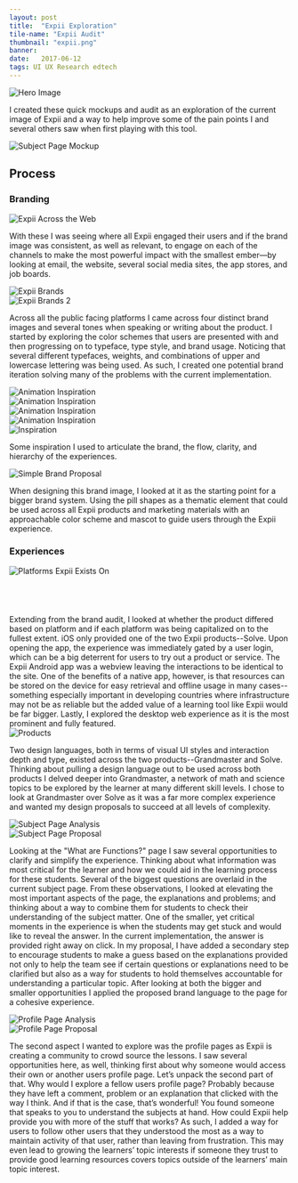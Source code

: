 ```yaml
---
layout: post
title:  "Expii Exploration"
tile-name: "Expii Audit"
thumbnail: "expii.png"
banner:
date:   2017-06-12
tags: UI UX Research edtech
---
```


<div class="image-container"><img src="../img/expii/hero.png" alt="Hero Image"/></div>

I created these quick mockups and audit as an exploration of the current image of Expii and a way to help improve some of the pain points I and several others saw when first playing with this tool.

<div class="image-container"><img src="../img/expii/functionsMock.png" alt="Subject Page Mockup"/></div>

## Process

### Branding

<div class="image-container"><img src="../img/expii/onTheWeb.png" alt="Expii Across the Web"/></div>

With these I was seeing where all Expii engaged their users and if the brand image was consistent, as well as relevant, to engage on each of the channels to make the most powerful impact with the smallest ember—by looking at email, the website, several social media sites, the app stores, and job boards.


<div class="image-container"><img src="../img/expii/brands.png" alt="Expii Brands"/></div>
<div class="image-container"><img src="../img/expii/brands2.png" alt="Expii Brands 2"/></div>

Across all the public facing platforms I came across four distinct brand images and several tones when speaking or writing about the product. I started by exploring the color schemes that users are presented with and then progressing on to typeface, type style, and brand usage. Noticing that several different typefaces, weights, and combinations of upper and lowercase lettering was being used. As such, I created one potential brand iteration solving many of the problems with the current implementation.

<div class="row" style="padding:0px; margin:0px;">
  <div class="image-container small-6 medium-3 column" style="padding:0px; margin:0px;"><img src="../img/expii/actionButton.gif" alt="Animation Inspiration"/></div>
  <div class="image-container small-6 medium-3 column" style="padding:0px; margin:0px;"><img src="../img/expii/funColors.gif" alt="Animation Inspiration"/></div>
  <div class="image-container small-6 medium-3 column" style="padding:0px; margin:0px;"><img src="../img/expii/liquidButton.gif" alt="Animation Inspiration"/></div>
  <div class="image-container small-6 medium-3 column" style="padding:0px; margin:0px;"><img src="../img/expii/iconAnimation.gif" alt="Animation Inspiration"/></div>
</div>
<div class="image-container"><img src="../img/expii/inspiration.png" alt="Inspiration"/></div>

Some inspiration I used to articulate the brand, the flow, clarity, and hierarchy of the experiences.

<div class="image-container"><img src="../img/expii/brandProposal.svg" alt="Simple Brand Proposal"/></div>

When designing this brand image, I looked at it as the starting point for a bigger brand system. Using the pill shapes as a thematic element that could be used across all Expii products and marketing materials with an approachable color scheme and mascot to guide users through the Expii experience.

### Experiences

<div class="image-container"><img src="../img/expii/platforms.png" alt="Platforms Expii Exists On" style="margin-bottom:70px;"/></div>
Extending from the brand audit, I looked at whether the product differed based on platform and if each platform was being capitalized on to the fullest extent. iOS only provided one of the two Expii products--Solve. Upon opening the app, the experience was immediately gated by a user login, which can be a big deterrent for users to try out a product or service. The Expii Android app was a webview leaving the interactions to be identical to the site. One of the benefits of a native app, however, is that resources can be stored on the device for easy retrieval and offline usage in many cases--something especially important in developing countries where infrastructure may not be as reliable but the added value of a learning tool like Expii would be far bigger. Lastly, I explored the desktop web experience as it is the most prominent and fully featured.
 
<div class="image-container"><img src="../img/expii/products.png" alt="Products"/></div>

Two design languages, both in terms of visual UI styles and interaction depth and type, existed across the two products--Grandmaster and Solve. Thinking about pulling a design language out to be used across both products I delved deeper into Grandmaster, a network of math and science topics to be explored by the learner at many different skill levels. I chose to look at Grandmaster over Solve as it was a far more complex experience and wanted my design proposals to succeed at all levels of complexity.

<div class="image-container"><img src="../img/expii/subjectAnalysis.png" alt="Subject Page Analysis"/></div>
<div class="image-container"><img src="../img/expii/functionsMock.png" alt="Subject Page Proposal"/></div>

Looking at the "What are Functions?" page I saw several opportunities to clarify and simplify the experience. Thinking about what information was most critical for the learner and how we could aid in the learning process for these students. Several of the biggest questions are overlaid in the current subject page. From these observations, I looked at elevating the most important aspects of the page, the explanations and problems; and thinking about a way to combine them for students to check their understanding of the subject matter. One of the smaller, yet critical moments in the experience is when the students may get stuck and would like to reveal the answer. In the current implementation, the answer is provided right away on click. In my proposal, I have added a secondary step to encourage students to make a guess based on the explanations provided not only to help the team see if certain questions or explanations need to be clarified but also as a way for students to hold themselves accountable for understanding a particular topic. After looking at both the bigger and smaller opportunities I applied the proposed brand language to the page for a cohesive experience.

<div class="image-container"><img src="../img/expii/profileAnalysis.png" alt="Profile Page Analysis"/></div>
<div class="image-container"><img src="../img/expii/profileMock.png" alt="Profile Page Proposal"/></div>

The second aspect I wanted to explore was the profile pages as Expii is creating a community to crowd source the lessons. I saw several opportunities here, as well, thinking first about why someone would access their own or another users profile page. Let’s unpack the second part of that. Why would I explore a fellow users profile page? Probably because they have left a comment, problem or an explanation that clicked with the way I think. And if that is the case, that’s wonderful! You found someone that speaks to you to understand the subjects at hand. How could Expii help provide you with more of the stuff that works? As such, I added a way for users to follow other users that they understood the most as a way to maintain activity of that user, rather than leaving from frustration. This may even lead to growing the learners’ topic interests if someone they trust to provide good learning resources covers topics outside of the learners’ main topic interest.